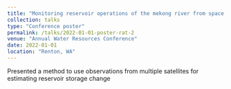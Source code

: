 ```yaml
---
title: "Monitoring reservoir operations of the mekong river from space: A self-correcting multi-sensor approach."
collection: talks
type: "Conference poster"
permalink: /talks/2022-01-01-poster-rat-2
venue: "Annual Water Resources Conference"
date: 2022-01-01
location: "Renton, WA"
---
```


Presented a method to use observations from multiple satellites for estimating reservoir storage change
